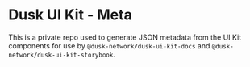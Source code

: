 # Dusk UI Kit - Meta

This is a private repo used to generate JSON metadata from the UI Kit components for use by `@dusk-network/dusk-ui-kit-docs` and `@dusk-network/dusk-ui-kit-storybook`.
